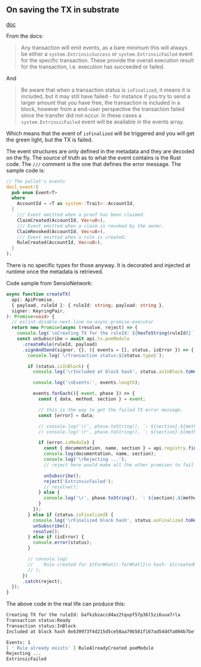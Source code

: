 ## On saving the TX in substrate

[doc](https://polkadot.js.org/api/start/api.rpc.html)

From the docs:

> Any transaction will emit events, as a bare minimum this will always be either a `system.ExtrinsicSuccess` or `system.ExtrinsicFailed` event for the specific transaction. These provide the overall execution result for the transaction, i.e. execution has succeeded or failed.

And

> Be aware that when a transaction status is `isFinalized`, it means it is included, but it may still have failed - for instance if you try to send a larger amount that you have free, the transaction is included in a block, however from a end-user perspective the transaction failed since the transfer did not occur. In these cases a `system.ExtrinsicFailed` event will be available in the events array.

Which means that the event of `isFinalized` will be triggered and you will get the green light, but the TX is failed.

The event structures are only defined in the metadata and they are decoded on the fly. The source of truth as to what the event contains is the Rust code. The `///` comment is the one that defines the error message. The sample code is:

```rust
// The pallet's events
decl_event!(
  pub enum Event<T>
  where
    AccountId = <T as system::Trait>::AccountId,
  {
    /// Event emitted when a proof has been claimed.
    ClaimCreated(AccountId, Vec<u8>),
    /// Event emitted when a claim is revoked by the owner.
    ClaimRevoked(AccountId, Vec<u8>),
    /// Event emitted when a rule is created.
    RuleCreated(AccountId, Vec<u8>),
  }
);
```

There is no specific types for those anyway. It is decorated and injected at runtime once the metadata is retrieved.

Code sample from SensioNetwork:

```ts
async function createTX(
  api: ApiPromise,
  { payload, ruleId }: { ruleId: string; payload: string },
  signer: KeyringPair,
): Promise<void> {
  // eslint-disable-next-line no-async-promise-executor
  return new Promise(async (resolve, reject) => {
    console.log(`\nCreating TX for the ruleId: ${hexToString(ruleId)}`);
    const unSubscribe = await api.tx.poeModule
      .createRule(ruleId, payload)
      .signAndSend(signer, {}, ({ events = [], status, isError }) => {
        console.log(`\rTransaction status:${status.type}`);

        if (status.isInBlock) {
          console.log('\rIncluded at block hash', status.asInBlock.toHex());

          console.log('\nEvents:', events.length);

          events.forEach(({ event, phase }) => {
            const { data, method, section } = event;

            // this is the way to get the failed TX error message.
            const [error] = data;

            // console.log('\r', phase.toString(), `: ${section}.${method}`, data.toString());
            // console.log('\r', phase.toString(), `: ${section}.${method}`);

            if (error.isModule) {
              const { documentation, name, section } = api.registry.findMetaError(error.asModule);
              console.log(documentation, name, section);
              console.log('\rRejecting ...');
              // reject here would make all the other promises to fail

              unSubscribe();
              reject('ExtrinsicFailed');
              // resolve();
            } else {
              console.log('\r', phase.toString(), `: ${section}.${method}`, data.toString());
            }
          });
        } else if (status.isFinalized) {
          console.log('\rFinalized block hash', status.asFinalized.toHex());
          unSubscribe();
          resolve();
        } else if (isError) {
          console.error(status);
        }

        // console.log(
        //   `Rule created for ${ForWhat[r.forWhat]}\n hash: ${createdRuleSimple.toHex()}\n cid: ${hexToString(ruleId)}`,
        // );
      })
      .catch(reject);
  });
}
```

The above code in the real life can produce this:

```bash
Creating TX for the ruleId: bafkzbzaccd4az2tqvpf57p36l5zi6uua7rla
Transaction status:Ready
Transaction status:InBlock
Included at block hash 0x639973f4d215d5ce58aa79b581f167ad54ddfa004b7bef32034a530579a7eeb2

Events: 1
[ ' Rule already exists' ] RuleAlreadyCreated poeModule
Rejecting ...
ExtrinsicFailed
```
